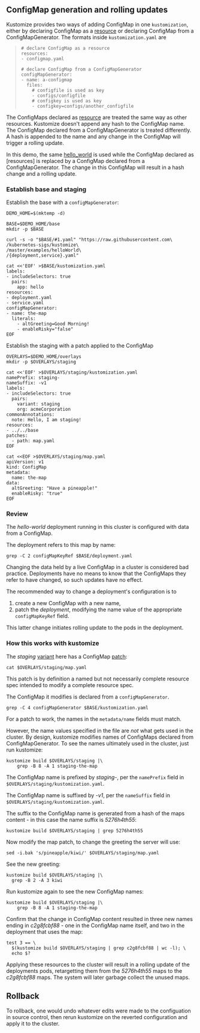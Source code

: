 [patch]: https://kubectl.docs.kubernetes.io/references/kustomize/glossary/#patch
[resource]: https://kubectl.docs.kubernetes.io/references/kustomize/glossary/#resource
[variant]: https://kubectl.docs.kubernetes.io/references/kustomize/glossary/#variant

## ConfigMap generation and rolling updates

Kustomize provides two ways of adding ConfigMap in one `kustomization`, either by declaring ConfigMap as a [resource] or declaring ConfigMap from a ConfigMapGenerator. The formats inside `kustomization.yaml` are

> ```
> # declare ConfigMap as a resource
> resources:
> - configmap.yaml
>
> # declare ConfigMap from a ConfigMapGenerator
> configMapGenerator:
> - name: a-configmap
>   files:
>     # configfile is used as key
>     - configs/configfile
>     # configkey is used as key
>     - configkey=configs/another_configfile
> ```

The ConfigMaps declared as [resource] are treated the same way as other resources. Kustomize doesn't append any hash to the ConfigMap name. The ConfigMap declared from a ConfigMapGenerator is treated differently. A hash is appended to the name and any change in the ConfigMap will trigger a rolling update.

In this demo, the same [hello_world](helloWorld/README.md) is used while the ConfigMap declared as [resources] is replaced by a ConfigMap declared from a ConfigMapGenerator. The change in this ConfigMap will result in a hash change and a rolling update.

### Establish base and staging

Establish the base with a `configMapGenerator`:
<!-- @establishBase @testAgainstLatestRelease -->
```
DEMO_HOME=$(mktemp -d)

BASE=$DEMO_HOME/base
mkdir -p $BASE

curl -s -o "$BASE/#1.yaml" "https://raw.githubusercontent.com\
/kubernetes-sigs/kustomize\
/master/examples/helloWorld\
/{deployment,service}.yaml"

cat <<'EOF' >$BASE/kustomization.yaml
labels:
- includeSelectors: true
  pairs:
    app: hello
resources:
- deployment.yaml
- service.yaml
configMapGenerator:
- name: the-map
  literals:
    - altGreeting=Good Morning!
    - enableRisky="false"
EOF
```

Establish the staging with a patch applied to the ConfigMap

<!-- @establishStaging @testAgainstLatestRelease -->

```
OVERLAYS=$DEMO_HOME/overlays
mkdir -p $OVERLAYS/staging

cat <<'EOF' >$OVERLAYS/staging/kustomization.yaml
namePrefix: staging-
nameSuffix: -v1
labels:
- includeSelectors: true
  pairs:
    variant: staging
    org: acmeCorporation
commonAnnotations:
  note: Hello, I am staging!
resources:
- ../../base
patches:
  - path: map.yaml
EOF

cat <<EOF >$OVERLAYS/staging/map.yaml
apiVersion: v1
kind: ConfigMap
metadata:
  name: the-map
data:
  altGreeting: "Have a pineapple!"
  enableRisky: "true"
EOF
```

### Review

The _hello-world_ deployment running in this cluster is
configured with data from a ConfigMap.

The deployment refers to this map by name:

<!-- @showDeployment @testAgainstLatestRelease -->

```
grep -C 2 configMapKeyRef $BASE/deployment.yaml
```

Changing the data held by a live ConfigMap in a cluster
is considered bad practice. Deployments have no means
to know that the ConfigMaps they refer to have
changed, so such updates have no effect.

The recommended way to change a deployment's
configuration is to

1.  create a new ConfigMap with a new name,
1.  patch the _deployment_, modifying the name value of
    the appropriate `configMapKeyRef` field.

This latter change initiates rolling update to the pods
in the deployment.

### How this works with kustomize

The _staging_ [variant] here has a ConfigMap [patch]:

<!-- @showMapPatch @testAgainstLatestRelease -->

```
cat $OVERLAYS/staging/map.yaml
```

This patch is by definition a named but not necessarily
complete resource spec intended to modify a complete
resource spec.

The ConfigMap it modifies is declared from a `configMapGenerator`.

<!-- @showMapBase @testAgainstLatestRelease -->

```
grep -C 4 configMapGenerator $BASE/kustomization.yaml
```

For a patch to work, the names in the `metadata/name`
fields must match.

However, the name values specified in the file are
_not_ what gets used in the cluster. By design,
kustomize modifies names of ConfigMaps declared from ConfigMapGenerator. To see the names
ultimately used in the cluster, just run kustomize:

<!-- @grepStagingName @testAgainstLatestRelease -->

```
kustomize build $OVERLAYS/staging |\
    grep -B 8 -A 1 staging-the-map
```

The ConfigMap name is prefixed by _staging-_, per the
`namePrefix` field in
`$OVERLAYS/staging/kustomization.yaml`.

The ConfigMap name is suffixed by _-v1_, per the
`nameSuffix` field in
`$OVERLAYS/staging/kustomization.yaml`.

The suffix to the ConfigMap name is generated from a
hash of the maps content - in this case the name suffix
is _5276h4th55_:

<!-- @grepStagingHash @testAgainstLatestRelease -->

```
kustomize build $OVERLAYS/staging | grep 5276h4th55
```

Now modify the map patch, to change the greeting
the server will use:

<!-- @changeMap @testAgainstLatestRelease -->

```
sed -i.bak 's/pineapple/kiwi/' $OVERLAYS/staging/map.yaml
```

See the new greeting:

```
kustomize build $OVERLAYS/staging |\
  grep -B 2 -A 3 kiwi
```

Run kustomize again to see the new ConfigMap names:

<!-- @grepStagingName @testAgainstLatestRelease -->

```
kustomize build $OVERLAYS/staging |\
    grep -B 8 -A 1 staging-the-map
```

Confirm that the change in ConfigMap content resulted
in three new names ending in _c2g8fcbf88_ - one in the
ConfigMap name itself, and two in the deployment that
uses the map:

<!-- @countHashes @testAgainstLatestRelease -->

```
test 3 == \
  $(kustomize build $OVERLAYS/staging | grep c2g8fcbf88 | wc -l); \
  echo $?
```

Applying these resources to the cluster will result in
a rolling update of the deployments pods, retargetting
them from the _5276h4th55_ maps to the _c2g8fcbf88_
maps. The system will later garbage collect the
unused maps.

## Rollback

To rollback, one would undo whatever edits were made to
the configuation in source control, then rerun kustomize
on the reverted configuration and apply it to the
cluster.
